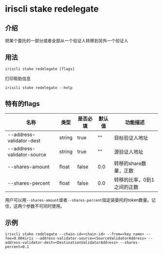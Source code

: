 # iriscli stake redelegate

## 介绍

把某个委托的一部分或者全部从一个验证人转移到另外一个验证人

## 用法

```
iriscli stake redelegate [flags]
```

打印帮助信息
```
iriscli stake redelegate --help
```

## 特有的flags

| 名称                       | 类型   | 是否必填 | 默认值   | 功能描述         |
| -------------------------- | -----  | -------- | -------- | ------------------------------------------------------------------- |
| --address-validator-dest   | string | true     | ""       | 目标验证人地址 |
| --address-validator-source | string | true     | ""       | 源验证人地址 |
| --shares-amount            | float  | false    | 0.0      | 转移的share数量，正数 |
| --shares-percent           | float  | false    | 0.0      | 转移的比率，0到1之间的正数 |

用户可以用`--shares-amount`或者`--shares-percent`指定装委托的token数量。记住，这两个参数不可同时使用。

## 示例

```
iriscli stake redelegate --chain-id=<chain-id> --from=<key name> --fee=0.004iris --address-validator-source=<SourceValidatorAddress> --address-validator-dest=<DestinationValidatorAddress> --shares-percent=0.1
```

